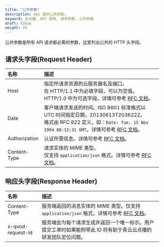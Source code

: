 ```yaml
---
title: "公共参数"
description: api 请求公共参数。 
keyword: 云点播, API 调用, 请求参数, 公共参数
draft: false
weight: 20
---
```


公共参数是所有 API 请求都必需的参数，这里列出公共的 HTTP 头字段。

## 请求头字段(Request Header)

| 名称          | 描述                                                         |
| :------------ | :----------------------------------------------------------- |
| Host          | 指定所请求资源的云服务器名及端口。<br/>在 HTTP/1.1 中为必填字段，可以为空值。HTTP/1.0 中为可选字段。详情可参考 [RFC 文档](http://www.w3.org/Protocols/rfc2616/rfc2616-sec14.html#sec14.23)。 |
| Date          | 客户端请求发送的时间。ISO 8601 标准格式以 UTC 时间指定日期，20130613T203622Z。<br/>格式由 RFC 822 定义，如：`Date: Tue, 15 Nov 1994 08:12:31 GMT`。详情可参考 [RFC 文档](http://www.w3.org/Protocols/rfc2616/rfc2616-sec14.html#sec14.18)。 |
| Authorization | 认证所需信息。详情可参考 [RFC 文档](http://www.w3.org/Protocols/rfc2616/rfc2616-sec14.html#sec14.8)。 |
| Content-Type  | 请求实体的 MIME 类型。<br/>仅支持 `application/json` 格式。详情可参考 [RFC 文档](http://www.w3.org/Protocols/rfc2616/rfc2616-sec14.html#sec14.17)。 |

## 响应头字段(Response Header)

| 名称              | 描述                                                         |
| :---------------- | :----------------------------------------------------------- |
| Content-Type      | 服务端返回的消息实体的 MIME 类型。仅支持 `application/json` 格式。详情可参考 [RFC 文档](http://www.w3.org/Protocols/rfc2616/rfc2616-sec14.html#sec14.17)。 |
| x-qvod-request-id | 服务端会为每个请求生成并返回一个唯一标示。用户提交工单时如果能附带此 ID 将有助于青云云点播的研发团队定位问题。 |



